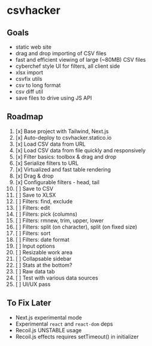 # csvhacker

## Goals

- static web site
- drag and drop importing of CSV files
- fast and efficient viewing of large (~80MB) CSV files
- cyberchef style UI for filters, all client side
- xlsx import
- csvfix utils
- csv to long format
- csv diff util
- save files to drive using JS API

## Roadmap

1. [x] Base project with Tailwind, Next.js
1. [x] Auto-deploy to csvhacker.statico.io
1. [x] Load CSV data from URL
1. [x] Load CSV data from file quickly and responsively
1. [x] Filter basics: toolbox & drag and drop
1. [x] Serialize filters to URL
1. [x] Virtualized and fast table rendering
1. [x] Drag & drop
1. [x] Configurable filters - head, tail
1. [ ] Save to CSV
1. [ ] Save to XLSX
1. [ ] Filters: find, exclude
1. [ ] Filters: edit
1. [ ] Filters: pick (columns)
1. [ ] Filters: rmnew, trim, upper, lower
1. [ ] Filters: split (on character), split (on fixed size)
1. [ ] Filters: sort
1. [ ] Filters: date format
1. [ ] Input options
1. [ ] Resizable work area
1. [ ] Collapsable sidebar
1. [ ] Stats at the bottom?
1. [ ] Raw data tab
1. [ ] Test with various data sources
1. [ ] UI/UX pass

## To Fix Later

- Next.js experimental mode
- Experimental `react` and `react-dom` deps
- Recoil.js UNSTABLE usage
- Recoil.js effects requires setTimeout() in initializer

